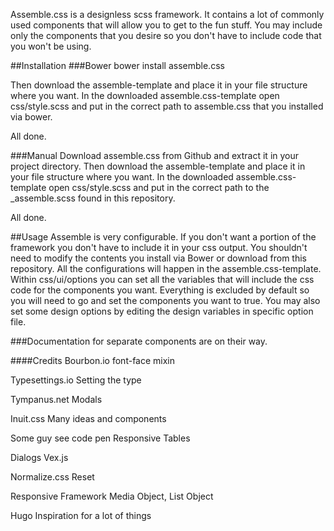 Assemble.css is a designless scss framework. It contains a lot of commonly used components that will allow you to get
 to the fun stuff. You may include only the components that you desire so you don't have to
 include code that you won't be using.


##Installation
###Bower
    bower install assemble.css

Then download the assemble-template and place it in your file structure where you want. In the downloaded
assemble.css-template open css/style.scss and put in the correct path to assemble.css that you installed via bower.

All done.

###Manual
Download assemble.css from Github and extract it in your project directory. Then download the assemble-template and
place it in your file structure where you want. In the downloaded assemble.css-template open css/style.scss and put in
the correct path to the _assemble.scss found in this repository.

All done.

##Usage
Assemble is very configurable. If you don't want a portion of the framework you don't have to include it in your css
output. You shouldn't need to modify the contents you install via Bower or download from this repository. All the
configurations will happen in the assemble.css-template. Within css/ui/options you can set all the variables that
will include the css code for the components you want. Everything is excluded by default so you will need to go and
set the components you want to true. You may also set some design options by editing the design variables in specific
option file.

###Documentation for separate components are on their way.

####Credits
Bourbon.io
font-face mixin

Typesettings.io
Setting the type

Tympanus.net
Modals

Inuit.css
Many ideas and components

Some guy see code pen
Responsive Tables

Dialogs
Vex.js

Normalize.css
Reset

Responsive Framework
Media Object, List Object

Hugo
Inspiration for a lot of things